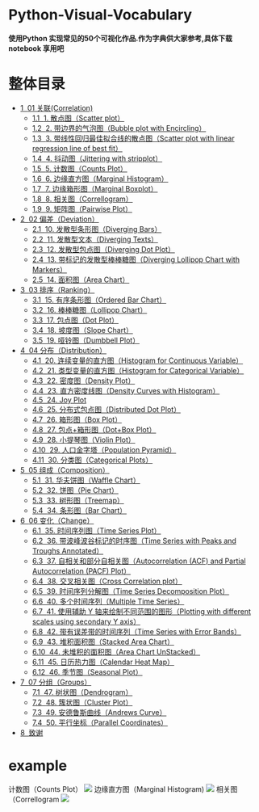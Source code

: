 # Python-Visual-Vocabulary
**使用Python 实现常见的50个可视化作品.作为字典供大家参考,具体下载 notebook 享用吧**

<h1>整体目录<span class="tocSkip"></span></h1>
<div class="toc"><ul class="toc-item"><li><span><a href="#01-关联(Correlation)" data-toc-modified-id="01-关联(Correlation)-1"><span class="toc-item-num">1&nbsp;&nbsp;</span>01 关联(Correlation)</a></span><ul class="toc-item"><li><span><a href="#1.-散点图（Scatter-plot）" data-toc-modified-id="1.-散点图（Scatter-plot）-1.1"><span class="toc-item-num">1.1&nbsp;&nbsp;</span>1. 散点图（Scatter plot）</a></span></li><li><span><a href="#2.-带边界的气泡图（Bubble-plot-with-Encircling）" data-toc-modified-id="2.-带边界的气泡图（Bubble-plot-with-Encircling）-1.2"><span class="toc-item-num">1.2&nbsp;&nbsp;</span>2. 带边界的气泡图（Bubble plot with Encircling）</a></span></li><li><span><a href="#3.-带线性回归最佳拟合线的散点图（Scatter-plot-with-linear-regression-line-of-best-fit）" data-toc-modified-id="3.-带线性回归最佳拟合线的散点图（Scatter-plot-with-linear-regression-line-of-best-fit）-1.3"><span class="toc-item-num">1.3&nbsp;&nbsp;</span>3. 带线性回归最佳拟合线的散点图（Scatter plot with linear regression line of best fit）</a></span></li><li><span><a href="#4.-抖动图（Jittering-with-stripplot）" data-toc-modified-id="4.-抖动图（Jittering-with-stripplot）-1.4"><span class="toc-item-num">1.4&nbsp;&nbsp;</span>4. 抖动图（Jittering with stripplot）</a></span></li><li><span><a href="#5.-计数图（Counts-Plot）" data-toc-modified-id="5.-计数图（Counts-Plot）-1.5"><span class="toc-item-num">1.5&nbsp;&nbsp;</span>5. 计数图（Counts Plot）</a></span></li><li><span><a href="#6.-边缘直方图（Marginal-Histogram）" data-toc-modified-id="6.-边缘直方图（Marginal-Histogram）-1.6"><span class="toc-item-num">1.6&nbsp;&nbsp;</span>6. 边缘直方图（Marginal Histogram）</a></span></li><li><span><a href="#7.-边缘箱形图（Marginal-Boxplot）" data-toc-modified-id="7.-边缘箱形图（Marginal-Boxplot）-1.7"><span class="toc-item-num">1.7&nbsp;&nbsp;</span>7. 边缘箱形图（Marginal Boxplot）</a></span></li><li><span><a href="#8.-相关图（Correllogram）" data-toc-modified-id="8.-相关图（Correllogram）-1.8"><span class="toc-item-num">1.8&nbsp;&nbsp;</span>8. 相关图（Correllogram）</a></span></li><li><span><a href="#9.-矩阵图（Pairwise-Plot）" data-toc-modified-id="9.-矩阵图（Pairwise-Plot）-1.9"><span class="toc-item-num">1.9&nbsp;&nbsp;</span>9. 矩阵图（Pairwise Plot）</a></span></li></ul></li><li><span><a href="#02-偏差（Deviation）" data-toc-modified-id="02-偏差（Deviation）-2"><span class="toc-item-num">2&nbsp;&nbsp;</span>02 偏差（Deviation）</a></span><ul class="toc-item"><li><span><a href="#10.-发散型条形图（Diverging-Bars）" data-toc-modified-id="10.-发散型条形图（Diverging-Bars）-2.1"><span class="toc-item-num">2.1&nbsp;&nbsp;</span>10. 发散型条形图（Diverging Bars）</a></span></li><li><span><a href="#11.-发散型文本（Diverging-Texts）" data-toc-modified-id="11.-发散型文本（Diverging-Texts）-2.2"><span class="toc-item-num">2.2&nbsp;&nbsp;</span>11. 发散型文本（Diverging Texts）</a></span></li><li><span><a href="#12.-发散型包点图（Diverging-Dot-Plot）" data-toc-modified-id="12.-发散型包点图（Diverging-Dot-Plot）-2.3"><span class="toc-item-num">2.3&nbsp;&nbsp;</span>12. 发散型包点图（Diverging Dot Plot）</a></span></li><li><span><a href="#13.-带标记的发散型棒棒糖图（Diverging-Lollipop-Chart-with-Markers）" data-toc-modified-id="13.-带标记的发散型棒棒糖图（Diverging-Lollipop-Chart-with-Markers）-2.4"><span class="toc-item-num">2.4&nbsp;&nbsp;</span>13. 带标记的发散型棒棒糖图（Diverging Lollipop Chart with Markers）</a></span></li><li><span><a href="#14.-面积图（Area-Chart）" data-toc-modified-id="14.-面积图（Area-Chart）-2.5"><span class="toc-item-num">2.5&nbsp;&nbsp;</span>14. 面积图（Area Chart）</a></span></li></ul></li><li><span><a href="#03-排序（Ranking）" data-toc-modified-id="03-排序（Ranking）-3"><span class="toc-item-num">3&nbsp;&nbsp;</span>03 排序（Ranking）</a></span><ul class="toc-item"><li><span><a href="#15.-有序条形图（Ordered-Bar-Chart）" data-toc-modified-id="15.-有序条形图（Ordered-Bar-Chart）-3.1"><span class="toc-item-num">3.1&nbsp;&nbsp;</span>15. 有序条形图（Ordered Bar Chart）</a></span></li><li><span><a href="#16.-棒棒糖图（Lollipop-Chart）" data-toc-modified-id="16.-棒棒糖图（Lollipop-Chart）-3.2"><span class="toc-item-num">3.2&nbsp;&nbsp;</span>16. 棒棒糖图（Lollipop Chart）</a></span></li><li><span><a href="#17.-包点图（Dot-Plot）" data-toc-modified-id="17.-包点图（Dot-Plot）-3.3"><span class="toc-item-num">3.3&nbsp;&nbsp;</span>17. 包点图（Dot Plot）</a></span></li><li><span><a href="#18.-坡度图（Slope-Chart）" data-toc-modified-id="18.-坡度图（Slope-Chart）-3.4"><span class="toc-item-num">3.4&nbsp;&nbsp;</span>18. 坡度图（Slope Chart）</a></span></li><li><span><a href="#19.-哑铃图（Dumbbell-Plot）" data-toc-modified-id="19.-哑铃图（Dumbbell-Plot）-3.5"><span class="toc-item-num">3.5&nbsp;&nbsp;</span>19. 哑铃图（Dumbbell Plot）</a></span></li></ul></li><li><span><a href="#04-分布（Distribution）" data-toc-modified-id="04-分布（Distribution）-4"><span class="toc-item-num">4&nbsp;&nbsp;</span>04 分布（Distribution）</a></span><ul class="toc-item"><li><span><a href="#20.-连续变量的直方图（Histogram-for-Continuous-Variable）" data-toc-modified-id="20.-连续变量的直方图（Histogram-for-Continuous-Variable）-4.1"><span class="toc-item-num">4.1&nbsp;&nbsp;</span>20. 连续变量的直方图（Histogram for Continuous Variable）</a></span></li><li><span><a href="#21.-类型变量的直方图（Histogram-for-Categorical-Variable）" data-toc-modified-id="21.-类型变量的直方图（Histogram-for-Categorical-Variable）-4.2"><span class="toc-item-num">4.2&nbsp;&nbsp;</span>21. 类型变量的直方图（Histogram for Categorical Variable）</a></span></li><li><span><a href="#22.-密度图（Density-Plot）" data-toc-modified-id="22.-密度图（Density-Plot）-4.3"><span class="toc-item-num">4.3&nbsp;&nbsp;</span>22. 密度图（Density Plot）</a></span></li><li><span><a href="#23.-直方密度线图（Density-Curves-with-Histogram）" data-toc-modified-id="23.-直方密度线图（Density-Curves-with-Histogram）-4.4"><span class="toc-item-num">4.4&nbsp;&nbsp;</span>23. 直方密度线图（Density Curves with Histogram）</a></span></li><li><span><a href="#24.-Joy-Plot" data-toc-modified-id="24.-Joy-Plot-4.5"><span class="toc-item-num">4.5&nbsp;&nbsp;</span>24. Joy Plot</a></span></li><li><span><a href="#25.-分布式包点图（Distributed-Dot-Plot）" data-toc-modified-id="25.-分布式包点图（Distributed-Dot-Plot）-4.6"><span class="toc-item-num">4.6&nbsp;&nbsp;</span>25. 分布式包点图（Distributed Dot Plot）</a></span></li><li><span><a href="#26.-箱形图（Box-Plot）" data-toc-modified-id="26.-箱形图（Box-Plot）-4.7"><span class="toc-item-num">4.7&nbsp;&nbsp;</span>26. 箱形图（Box Plot）</a></span></li><li><span><a href="#27.-包点+箱形图（Dot+Box-Plot）" data-toc-modified-id="27.-包点+箱形图（Dot+Box-Plot）-4.8"><span class="toc-item-num">4.8&nbsp;&nbsp;</span>27. 包点+箱形图（Dot+Box Plot）</a></span></li><li><span><a href="#28.-小提琴图（Violin-Plot）" data-toc-modified-id="28.-小提琴图（Violin-Plot）-4.9"><span class="toc-item-num">4.9&nbsp;&nbsp;</span>28. 小提琴图（Violin Plot）</a></span></li><li><span><a href="#29.-人口金字塔（Population-Pyramid）" data-toc-modified-id="29.-人口金字塔（Population-Pyramid）-4.10"><span class="toc-item-num">4.10&nbsp;&nbsp;</span>29. 人口金字塔（Population Pyramid）</a></span></li><li><span><a href="#30.-分类图（Categorical-Plots）" data-toc-modified-id="30.-分类图（Categorical-Plots）-4.11"><span class="toc-item-num">4.11&nbsp;&nbsp;</span>30. 分类图（Categorical Plots）</a></span></li></ul></li><li><span><a href="#05-组成（Composition）" data-toc-modified-id="05-组成（Composition）-5"><span class="toc-item-num">5&nbsp;&nbsp;</span>05 组成（Composition）</a></span><ul class="toc-item"><li><span><a href="#31.-华夫饼图（Waffle-Chart）" data-toc-modified-id="31.-华夫饼图（Waffle-Chart）-5.1"><span class="toc-item-num">5.1&nbsp;&nbsp;</span>31. 华夫饼图（Waffle Chart）</a></span></li><li><span><a href="#32.-饼图（Pie-Chart）" data-toc-modified-id="32.-饼图（Pie-Chart）-5.2"><span class="toc-item-num">5.2&nbsp;&nbsp;</span>32. 饼图（Pie Chart）</a></span></li><li><span><a href="#33.-树形图（Treemap）" data-toc-modified-id="33.-树形图（Treemap）-5.3"><span class="toc-item-num">5.3&nbsp;&nbsp;</span>33. 树形图（Treemap）</a></span></li><li><span><a href="#34.-条形图（Bar-Chart）" data-toc-modified-id="34.-条形图（Bar-Chart）-5.4"><span class="toc-item-num">5.4&nbsp;&nbsp;</span>34. 条形图（Bar Chart）</a></span></li></ul></li><li><span><a href="#06-变化（Change）" data-toc-modified-id="06-变化（Change）-6"><span class="toc-item-num">6&nbsp;&nbsp;</span>06 变化（Change）</a></span><ul class="toc-item"><li><span><a href="#35.-时间序列图（Time-Series-Plot）" data-toc-modified-id="35.-时间序列图（Time-Series-Plot）-6.1"><span class="toc-item-num">6.1&nbsp;&nbsp;</span>35. 时间序列图（Time Series Plot）</a></span></li><li><span><a href="#36.-带波峰波谷标记的时序图（Time-Series-with-Peaks-and-Troughs-Annotated）" data-toc-modified-id="36.-带波峰波谷标记的时序图（Time-Series-with-Peaks-and-Troughs-Annotated）-6.2"><span class="toc-item-num">6.2&nbsp;&nbsp;</span>36. 带波峰波谷标记的时序图（Time Series with Peaks and Troughs Annotated）</a></span></li><li><span><a href="#37.-自相关和部分自相关图（Autocorrelation-(ACF)-and-Partial-Autocorrelation-(PACF)-Plot）" data-toc-modified-id="37.-自相关和部分自相关图（Autocorrelation-(ACF)-and-Partial-Autocorrelation-(PACF)-Plot）-6.3"><span class="toc-item-num">6.3&nbsp;&nbsp;</span>37. 自相关和部分自相关图（Autocorrelation (ACF) and Partial Autocorrelation (PACF) Plot）</a></span></li><li><span><a href="#38.-交叉相关图（Cross-Correlation-plot）" data-toc-modified-id="38.-交叉相关图（Cross-Correlation-plot）-6.4"><span class="toc-item-num">6.4&nbsp;&nbsp;</span>38. 交叉相关图（Cross Correlation plot）</a></span></li><li><span><a href="#39.-时间序列分解图（Time-Series-Decomposition-Plot）" data-toc-modified-id="39.-时间序列分解图（Time-Series-Decomposition-Plot）-6.5"><span class="toc-item-num">6.5&nbsp;&nbsp;</span>39. 时间序列分解图（Time Series Decomposition Plot）</a></span></li><li><span><a href="#40.-多个时间序列（Multiple-Time-Series）" data-toc-modified-id="40.-多个时间序列（Multiple-Time-Series）-6.6"><span class="toc-item-num">6.6&nbsp;&nbsp;</span>40. 多个时间序列（Multiple Time Series）</a></span></li><li><span><a href="#41.-使用辅助-Y-轴来绘制不同范围的图形（Plotting-with-different-scales-using-secondary-Y-axis）" data-toc-modified-id="41.-使用辅助-Y-轴来绘制不同范围的图形（Plotting-with-different-scales-using-secondary-Y-axis）-6.7"><span class="toc-item-num">6.7&nbsp;&nbsp;</span>41. 使用辅助 Y 轴来绘制不同范围的图形（Plotting with different scales using secondary Y axis）</a></span></li><li><span><a href="#42.-带有误差带的时间序列（Time-Series-with-Error-Bands）" data-toc-modified-id="42.-带有误差带的时间序列（Time-Series-with-Error-Bands）-6.8"><span class="toc-item-num">6.8&nbsp;&nbsp;</span>42. 带有误差带的时间序列（Time Series with Error Bands）</a></span></li><li><span><a href="#43.-堆积面积图（Stacked-Area-Chart）" data-toc-modified-id="43.-堆积面积图（Stacked-Area-Chart）-6.9"><span class="toc-item-num">6.9&nbsp;&nbsp;</span>43. 堆积面积图（Stacked Area Chart）</a></span></li><li><span><a href="#44.-未堆积的面积图（Area-Chart-UnStacked）" data-toc-modified-id="44.-未堆积的面积图（Area-Chart-UnStacked）-6.10"><span class="toc-item-num">6.10&nbsp;&nbsp;</span>44. 未堆积的面积图（Area Chart UnStacked）</a></span></li><li><span><a href="#45.-日历热力图（Calendar-Heat-Map）" data-toc-modified-id="45.-日历热力图（Calendar-Heat-Map）-6.11"><span class="toc-item-num">6.11&nbsp;&nbsp;</span>45. 日历热力图（Calendar Heat Map）</a></span></li><li><span><a href="#46.-季节图（Seasonal-Plot）" data-toc-modified-id="46.-季节图（Seasonal-Plot）-6.12"><span class="toc-item-num">6.12&nbsp;&nbsp;</span>46. 季节图（Seasonal Plot）</a></span></li></ul></li><li><span><a href="#07-分组（Groups）" data-toc-modified-id="07-分组（Groups）-7"><span class="toc-item-num">7&nbsp;&nbsp;</span>07 分组（Groups）</a></span><ul class="toc-item"><li><span><a href="#47.-树状图（Dendrogram）" data-toc-modified-id="47.-树状图（Dendrogram）-7.1"><span class="toc-item-num">7.1&nbsp;&nbsp;</span>47. 树状图（Dendrogram）</a></span></li><li><span><a href="#48.-簇状图（Cluster-Plot）" data-toc-modified-id="48.-簇状图（Cluster-Plot）-7.2"><span class="toc-item-num">7.2&nbsp;&nbsp;</span>48. 簇状图（Cluster Plot）</a></span></li><li><span><a href="#49.-安德鲁斯曲线（Andrews-Curve）" data-toc-modified-id="49.-安德鲁斯曲线（Andrews-Curve）-7.3"><span class="toc-item-num">7.3&nbsp;&nbsp;</span>49. 安德鲁斯曲线（Andrews Curve）</a></span></li><li><span><a href="#50.-平行坐标（Parallel-Coordinates）" data-toc-modified-id="50.-平行坐标（Parallel-Coordinates）-7.4"><span class="toc-item-num">7.4&nbsp;&nbsp;</span>50. 平行坐标（Parallel Coordinates）</a></span></li></ul></li><li><span><a href="#致谢" data-toc-modified-id="致谢-8"><span class="toc-item-num">8&nbsp;&nbsp;</span>致谢</a></span></li></ul></div>

# example

计数图（Counts Plot）
![](https://blog-image-1257302654.cos.ap-guangzhou.myqcloud.com/blog/2019-02-25-105957.jpg)
边缘直方图（Marginal Histogram)
![](https://blog-image-1257302654.cos.ap-guangzhou.myqcloud.com/blog/2019-02-25-110005.jpg)
相关图（Correllogram
![](https://blog-image-1257302654.cos.ap-guangzhou.myqcloud.com/blog/2019-02-25-110219.jpg)

